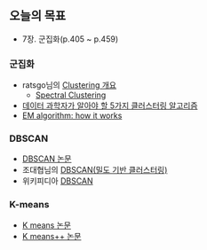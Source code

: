 ## 오늘의 목표
- 7장. 군집화(p.405 ~ p.459)


### 군집화
- ratsgo님의 [Clustering 개요](https://ratsgo.github.io/machine%20learning/2017/04/16/clustering/)
	- [Spectral Clustering](https://ratsgo.github.io/machine%20learning/2017/04/27/spectral/)
- [데이터 과학자가 알아야 할 5가지 클러스터링 알고리즘](https://www.nextobe.com/single-post/2018/02/26/%EB%8D%B0%EC%9D%B4%ED%84%B0-%EA%B3%BC%ED%95%99%EC%9E%90%EA%B0%80-%EC%95%8C%EC%95%84%EC%95%BC-%ED%95%A0-5%EA%B0%80%EC%A7%80-%ED%81%B4%EB%9F%AC%EC%8A%A4%ED%84%B0%EB%A7%81-%EC%95%8C%EA%B3%A0%EB%A6%AC%EC%A6%98)
- [EM algorithm: how it works](https://www.youtube.com/watch?v=REypj2sy_5U)

### DBSCAN
- [DBSCAN 논문](https://www.aaai.org/Papers/KDD/1996/KDD96-037.pdf)
- 조대협님의 [DBSCAN(밀도 기반 클러스터링)](https://bcho.tistory.com/1205)
- 위키피디아 [DBSCAN](https://en.wikipedia.org/wiki/DBSCAN)

### K-means
- [K means 논문](https://www.cs.umd.edu/~mount/Projects/KMeans/pami02.pdf)
- [K means++ 논문](http://ilpubs.stanford.edu:8090/778/1/2006-13.pdf)
